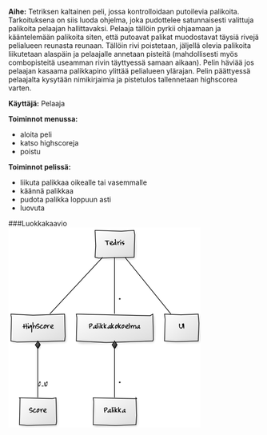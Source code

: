 **Aihe:** Tetriksen kaltainen peli, jossa kontrolloidaan putoilevia palikoita. Tarkoituksena on siis luoda ohjelma, joka pudottelee satunnaisesti valittuja palikoita pelaajan hallittavaksi. Pelaaja tällöin pyrkii ohjaamaan ja kääntelemään palikoita siten, että putoavat palikat muodostavat täysiä rivejä pelialueen reunasta reunaan. Tällöin rivi poistetaan, jäljellä olevia palikoita liikutetaan alaspäin ja pelaajalle annetaan pisteitä (mahdollisesti myös combopisteitä useamman rivin täyttyessä samaan aikaan). Pelin häviää jos pelaajan kasaama palikkapino ylittää pelialueen ylärajan. Pelin päättyessä pelaajalta kysytään nimikirjaimia ja pistetulos tallennetaan highscorea varten.

**Käyttäjä:** Pelaaja

**Toiminnot menussa:**
- aloita peli
- katso highscoreja
- poistu

**Toiminnot pelissä:**
- liikuta palikkaa oikealle tai vasemmalle
- käännä palikkaa
- pudota palikka loppuun asti
- luovuta

###Luokkakaavio
![Luokkakaavio](dokumentaatio/luokkakaavio.png)
